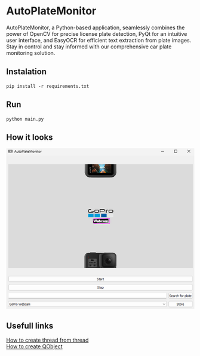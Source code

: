 # AutoPlateMonitor

AutoPlateMonitor, a Python-based application, seamlessly combines the power of OpenCV for precise license plate detection, PyQt for an intuitive user interface, and EasyOCR for efficient text extraction from plate images. 
Stay in control and stay informed with our comprehensive car plate monitoring solution.


## Instalation

```
pip install -r requirements.txt
```

## Run

```
python main.py
```

## How it looks

![How it looks](data\looks.png)

## Usefull links
[How to create thread from thread](https://stackoverflow.com/questions/34168172/is-creating-new-thread-for-displaying-pyqt-message-box-several-time-a-good-pract)  
[How to create QObject](https://stackoverflow.com/questions/52473040/i-wanted-to-add-capturing-image-by-using-webcam-to-my-pyqt-gui-window-and-webcam)